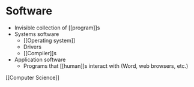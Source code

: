 # Software

- Invisible collection of [[program]]s
- Systems software
  - [[Operating system]]
  - Drivers
  - [[Compiler]]s
- Application software
  - Programs that [[human]]s interact with (Word, web browsers, etc.)

[[Computer Science]]

